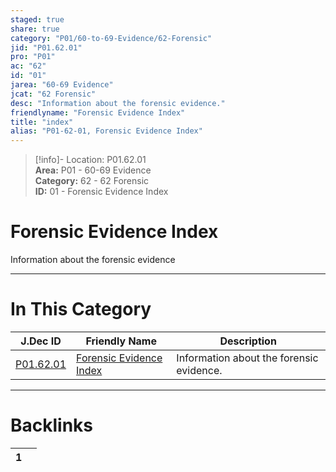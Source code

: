 ```yaml
---  
staged: true  
share: true  
category: "P01/60-to-69-Evidence/62-Forensic"  
jid: "P01.62.01"  
pro: "P01"  
ac: "62"  
id: "01"  
jarea: "60-69 Evidence"  
jcat: "62 Forensic"  
desc: "Information about the forensic evidence."  
friendlyname: "Forensic Evidence Index"  
title: "index"  
alias: "P01-62-01, Forensic Evidence Index"  
---  
```

>[!info]- Location: P01.62.01  
>**Area:** P01 - 60-69 Evidence  
>**Category:** 62 - 62 Forensic  
>**ID:** 01 - Forensic Evidence Index  
  
# Forensic Evidence Index  
  
Information about the forensic evidence  
   
  
  
---  
# In This Category  
  
| J.Dec ID                                                                 | Friendly Name                                                                          | Description                              |  
| ------------------------------------------------------------------------ | -------------------------------------------------------------------------------------- | ---------------------------------------- |  
| [P01.62.01](index.md) | [Forensic Evidence Index](index.md) | Information about the forensic evidence. |  
  
  
---  
# Backlinks  
<div><table class="dataview table-view-table"><thead class="table-view-thead"><tr class="table-view-tr-header"><th class="table-view-th"><span></span><span class="dataview small-text">1</span></th><th class="table-view-th"><span></span></th></tr></thead><tbody class="table-view-tbody"></tbody></table></div>